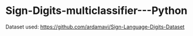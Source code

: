 # Sign-Digits-multiclassifier---Python

Dataset used: https://github.com/ardamavi/Sign-Language-Digits-Dataset